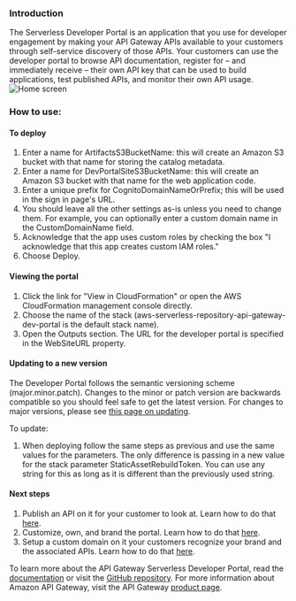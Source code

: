 ### Introduction
The Serverless Developer Portal is an application that you use for developer engagement by making your API Gateway APIs available to your customers through self-service discovery of those APIs. Your customers can use the developer portal to browse API documentation, register for – and immediately receive – their own API key that can be used to build applications, test published APIs, and monitor their own API usage.
![Home screen](https://raw.githubusercontent.com/awslabs/aws-api-gateway-developer-portal/main/screen-home.png)

### How to use:
#### To deploy
1. Enter a name for ArtifactsS3BucketName: this will create an Amazon S3 bucket with that name for storing the catalog metadata.
1. Enter a name for DevPortalSiteS3BucketName: this will create an Amazon S3 bucket with that name for the web application code.
1. Enter a unique prefix for CognitoDomainNameOrPrefix; this will be used in the sign in page's URL.
1. You should leave all the other settings as-is unless you need to change them. For example, you can optionally enter a custom domain name in the CustomDomainName field.
1. Acknowledge that the app uses custom roles by checking the box "I acknowledge that this app creates custom IAM roles."
1. Choose Deploy.

#### Viewing the portal
1. Click the link for "View in CloudFormation" or open the AWS CloudFormation management console directly.
1. Choose the name of the stack (aws-serverless-repository-api-gateway-dev-portal is the default stack name).
1. Open the Outputs section. The URL for the developer portal is specified in the WebSiteURL property.

#### Updating to a new version
The Developer Portal follows the semantic versioning scheme (major.minor.patch). Changes to the minor or patch version are backwards compatible so you should feel safe to get the latest version. For changes to major versions, please see [this page on updating](https://github.com/awslabs/aws-api-gateway-developer-portal/wiki/Upgrading/_edit).

To update:
1. When deploying follow the same steps as previous and use the same values for the parameters. The only difference is passing in a new value for the stack parameter StaticAssetRebuildToken. You can use any string for this as long as it is different than the previously used string.

#### Next steps
1. Publish an API on it for your customer to look at. Learn how to do that [here](https://docs.aws.amazon.com/apigateway/latest/developerguide/apigateway-developer-portal.html#apigateway-developer-portal-publish).
1. Customize, own, and brand the portal. Learn how to do that [here](https://github.com/awslabs/aws-api-gateway-developer-portal/wiki/Customization).
1. Setup a custom domain on it your customers recognize your brand and the associated APIs. Learn how to do that [here](https://github.com/awslabs/aws-api-gateway-developer-portal#before-going-to-production).

To learn more about the API Gateway Serverless Developer Portal, read the [documentation](https://docs.aws.amazon.com/apigateway/latest/developerguide/apigateway-developer-portal.html) or visit the [GitHub repository](https://github.com/awslabs/aws-api-gateway-developer-portal). For more information about Amazon API Gateway, visit the API Gateway [product page](https://aws.amazon.com/api-gateway/).
